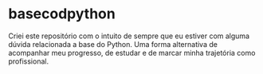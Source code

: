 # basecodpython
Criei este repositório com o intuito de sempre que eu estiver com alguma dúvida relacionada a base do Python.
Uma forma alternativa de acompanhar meu progresso, de estudar e de marcar minha trajetória como profissional. 
